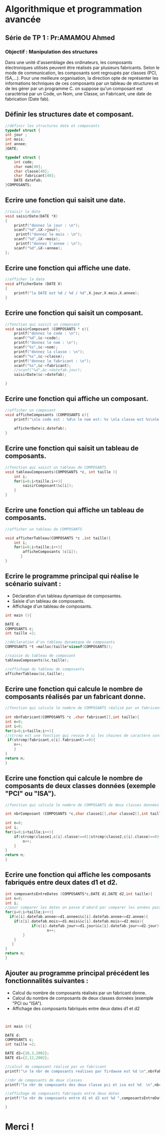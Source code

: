 # Algorithmique et programmation avancée 
## Série de TP 1 : Pr:AMAMOU Ahmed
### Objectif : Manipulation des structures

Dans une unité d'assemblage des ordinateurs, les composants électroniques utilisés peuvent être réalisés par plusieurs fabricants. Selon le mode de communication, les composants sont regroupés par classes (PCI, ISA,...). Pour une meilleure organisation, la direction opte de représenter les informations techniques de ces composants par un tableau de structures et de les gérer par un programme C. on suppose qu'un composant est caractérisé par un Code, un Nom, une Classe, un Fabricant, une date de fabrication (Date fab).

##  Définir les structures date et composant.

```c
//définir les structures date et composants 
typedef struct {
int jour ;
int mois;
int annee;
}DATE;

typedef struct {
    int code;
    char nom[40];
    char classe[40];
    char fabricant[40];
    DATE datefab;
}COMPOSANTS;
```

## Ecrire une fonction qui saisit une date.
```c
//saisir la date
void saisirDate(DATE *X)
{
    printf("donnez le jour : \n");
    scanf("%d",&X->jour);
     printf("donnez le mois : \n");
    scanf("%d",&X->mois);
     printf("donnez l'annee : \n");
    scanf("%d",&X->annee);
};
```

##  Ecrire une fonction qui affiche une date.
```c
//afficher la date
void afficherDate (DATE X)
{
    printf("la DATE est %d / %d / %d",X.jour,X.mois,X.annee);
} 
```
## Ecrire une fonction qui saisit un composant.
```c
//fonction qui saisit un composant 
void saisirComposant (COMPOSANTS * c){
    printf("donnez le code : \n");
    scanf("%d",&c->code);
    printf("donnez le nom : \n");
    scanf("%s",&c->nom);
    printf("donnez la classe : \n");
    scanf("%s",&c->classe);
    printf("donnez le fabricant : \n");
    scanf("%s",&c->fabricant);
    //scanf("%d",&c->datefab.jour);
    saisirDate(&c->datefab);

}
```
## Ecrire une fonction qui affiche un composant.
```c
//afficher un composant
void afficheComposants (COMPOSANTS c){
    printf("\nle code est : %d\n le nom est: %s \nla classe est %s\nle fabricant est %s\n",c.code,c.nom,c.classe,c.fabricant);
  
    afficherDate(c.datefab);   
}
```
## Ecrire une fonction qui saisit un tableau de composants.
```c
//fonction qui saisit un tableau de COMPOSANTS
void tableauComposants(COMPOSANTS *c, int taille ){
    int i;
    for(i=0;i<taille;i++){
        saisirComposant(&c[i]);
    }
}
```
## Ecrire une fonction qui affiche un tableau de composants.
```c
//afficher un tableau de COMPOSANTS 

void afficherTableau(COMPOSANTS *c ,int taille){
   	int i;
   	for(i=0;i<taille;i++){
   		afficheComposants (c[i]);
	   }
}
```
## Ecrire le programme principal qui réalise le scénario suivant :
 -  Déclaration d'un tableau dynamique de composantes.
  - Saisie d'un tableau de composants. 
  -  Affichage d'un tableau de composants.
```c
int main (){

DATE d;
COMPOSANTS c;
int taille =2;

//déclaration d'un tableau dynamique de composants 
COMPOSANTS *t =malloc(taille*sizeof(COMPOSANTS));

//saisie du tableau de composant
tableauComposants(&c,taille);

//affichage du tableau de composants
afficherTableau(&c,taille);
```
## Ecrire une fonction qui calcule le nombre de composants réalisés par un fabricant donne.
```c
//fonction qui calcule le nombre de COMPOSANTS réalisé par un fabricant
   
int nbrFabricant(COMPOSANTS *c ,char fabricant[],int taille){
int n=0;	
int i=0;
for(i=0;i<taille;i++){
//strcmp est une fonction qui revoie 0 si les chaines de caractère sont les memes 
 if(strcmp(fabricant,c[i].fabricant)==0){
	n++;
	}
}
return n;	
}

```
## Ecrire une fonction qui calcule le nombre de composants de deux classes données (exemple "PCI" ou "ISA").
```c
//fonction qui calcule le nombre de COMPOSANTS de deux classes données

int nbrComposant (COMPOSANTS *c,char classe1[],char classe2[],int taille){
	 
int n=0;
int i;
for(i=0;i<taille;i++){
	if(strcmp(classe1,c[i].classe)==0||strcmp(classe2,c[i].classe)==0){
		n++;
	}
}
return n;	
}
```
## Ecrire une fonction qui affiche les composants fabriqués entre deux dates d1 et d2.
```c
int composantsEntreDates (COMPOSANTS*c,DATE d1,DATE d2,int taille){
int n=0;
int i;
//pour comparer les dates on passe d'abord par comparer les années passant par les mois puis les jours 
for(i=0;i<taille;i++){
  if(c[i].datefab.annee>=d1.annee&&c[i].datefab.annee<=d2.annee){
	if(c[i].datefab.mois>=d1.mois&&c[i].datefab.mois<=d2.mois){
	        if(c[i].datefab.jour>=d1.jour&&c[i].datefab.jour<=d2.jour){
	               n++;
		}
	}
   }
}
return n;
}
```
## Ajouter au programme principal précédent les fonctionnalités suivantes :

- Calcul du nombre de composants réalisés par un fabricant donne. 
-  Calcul du nombre de composants de deux classes données (exemple "PCI ou "ISA"). 
-  Affichage des composants fabriqués entre deux dates d1 et d2
```c

	
int main (){

DATE d;
COMPOSANTS c;
int taille =2;

DATE d2={10,3,2002};
DATE d1={2,12,2002};

//calcul de composant réalisé par un fabricant
printf("\n le nbr de composants realises par firdawse est %d \n",nbrFabricant(&c ,"firdawse",taille));

//nbr de composants de deux classes
printf("le nbr de composants des deux classe pci et isa est %d  \n",nbrComposant (&c,"pci","isa",taille));

//affichage de composants fabriqués entre deux dates
printf("le nbr de composants entre d1 et d2 est %d ",composantsEntreDates (&c,d1,d2,taille));

}  
```

# Merci !
